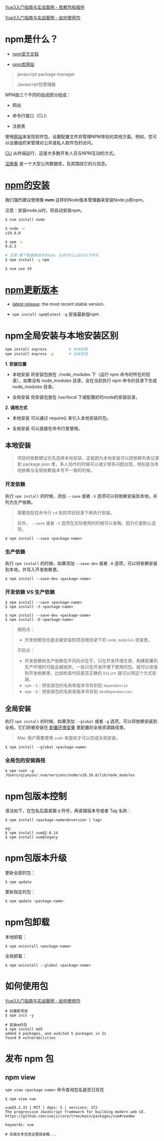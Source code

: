 [Vue3入门指南与实战案例 - 依赖包和插件](https://vue3.chengpeiquan.com/guide.html#%E4%BE%9D%E8%B5%96%E5%8C%85%E5%92%8C%E6%8F%92%E4%BB%B6)

[Vue3入门指南与实战案例 - 如何使用包](https://vue3.chengpeiquan.com/guide.html#如何使用包)



# npm是什么？

* [npm官方文档](https://docs.npmjs.com/)

* [npm库网站](https://www.npmjs.com/)

> javascript package manager
>
> Javascript包管理器

NPM由三个不同的组成部分组成：

* 网站

* 命令行接口（CLI）

* 注册表

使用[网站](https://www.npmjs.com/)来发现软件包，设置配置文件并管理NPM体验的其他方面。例如，您可以设置组织来管理对公共或私人软件包的访问。

[CLI](https://docs.npmjs.com/cli/v9/commands/npm) 从终端运行，这是大多数开发人员与NPM互动的方式。

[注册表](https://docs.npmjs.com/cli/v9/using-npm/registry) 是一个大型公共数据库，及其围绕它的元信息。



# [npm的安装](https://docs.npmjs.com/downloading-and-installing-node-js-and-npm)

我们强烈建议使用像 **nvm** 这样的Node版本管理器来安装Node.js和npm。

注意：安装node.js时，将自动安装npm。

```bash
$ nvm install node

$ node -v
v19.9.0

$ npm -v
9.6.3

# 注意:要下载最新版本的npm，在命令行上运行以下命令
$ npm install -g npm

$ nvm use 19
```



# [npm更新版本](https://docs.npmjs.com/about-npm-versions)

- [latest release](https://docs.npmjs.com/about-npm-versions#the-latest-release-of-npm): the most recent stable version.

* `npm install npm@latest -g` 安装最新版npm



# npm全局安装与本地安装区别

```bash
npm install express          # 本地安装
npm install express -g       # 全局安装
```

**1. 安装位置**

* 本地安装 将安装包放在 ./node_modules 下（运行 npm 命令时所在的目录），如果没有 node_modules 目录，会在当前执行 npm 命令的目录下生成 node_modules 目录。

* 全局安装 将安装包放在 /usr/local 下或配置好的node的安装目录。

**2. 调用方式**

* 本地安装 可以通过 require() 来引入本地安装的包。

* 全局安装 可以直接在命令行里使用。



## 本地安装

> 项目的依赖建议优先选择本地安装，这是因为本地安装可以把依赖列表记录到 package.json 里，多人协作的时候可以减少很多问题出现，特别是当本地依赖与全局依赖版本号不一致的时候。



### 开发依赖

执行 `npm install` 的时候，添加 `--save` 或者 `-S` 选项可以将依赖安装到本地，并列为生产依赖。

> 需要提前在命令行 `cd` 到的项目目录下再执行安装。
>
> 另外， `--save` 或者 `-S` 选项在实际使用的时候可以省略，因为它是默认选项。

```shell
$ npm install --save <package-name>
```



### 生产依赖

执行 `npm install` 的时候，如果添加 `--save-dev` 或者 `-D` 选项，可以将依赖安装到本地，并写入开发依赖里。

```shell
$ npm install --save-dev <package-name>
```



### 开发依赖 VS 生产依赖

```shell
$ npm install --save <package-name>
$ npm install -S <package-name>

$ npm install --save-dev <package-name>
$ npm install -D <package-name>
```

> 相同点：
>
> * 开发依赖包也是会被安装到项目根目录下的 `node_modules` 目录里。
>
> 不同点：
>
> * 开发依赖和生产依赖包不同的点在于，只在开发环境生效，构建部署到生产环境时可能会被抛弃，一些只在开发环境下使用的包，就可以安装到开发依赖里，比如检查代码是否正确的 `ESLint` 就可以用这个方式安装。
> * `npm -S`：把安装包的名称和版本号存到到 `dependencie`
> * `npm -D`：把安装包的名称和版本号存到 `devDependencies`



## 全局安装

执行 `npm install` 的时候，如果添加 `--global` 或者 `-g` 选项，可以将依赖安装到全局，它们将被安装在 [配置环境变量](https://vue3.chengpeiquan.com/guide.html#配置环境变量) 里配置的全局资源路径里。

> Mac 用户需要使用 `sudo` 来提权才可以完成全局安装。

```shell
$ npm install --global <package-name>
```



### 全局包的安装路径

```shell
$ npm root -g
/Users/qiyeyun/.nvm/versions/node/v18.16.0/lib/node_modules
```



# npm包版本控制

语法如下，在包名后面紧跟 `@` 符号，再紧跟版本号或者 Tag 名称：

```shell
$ npm install <package-name>@<version | tag>

eg:
$ npm install vue@2.6.14
$ npm install vue@legacy
```



# npm包版本升级

更新全部的包：

```shell
$ npm update
```

更新指定的包：

```sh
$ npm update <package-name>
```



# npm包卸载

本地卸载：

```shell
$ npm uninstall <package-name>
```

全局卸载：

```shell
$ npm uninstall --global <package-name>
```



# 如何使用包

[Vue3入门指南与实战案例 - 如何使用包](https://vue3.chengpeiquan.com/guide.html#如何使用包)

```shell
# 创建新项目
$ npm init -y

# 安装md5包
$ npm install md5
added 4 packages, and audited 5 packages in 2s
found 0 vulnerabilities
```



# 发布 npm 包

##  npm view

 `npm view <package-name>` 命令查询包名是否已存在

```shell
$ npm view vue

vue@3.2.33 | MIT | deps: 5 | versions: 372
The progressive JavaScript framework for building modern web UI.
https://github.com/vuejs/core/tree/main/packages/vue#readme

keywords: vue

# 后面太多信息这里就省略...
```










